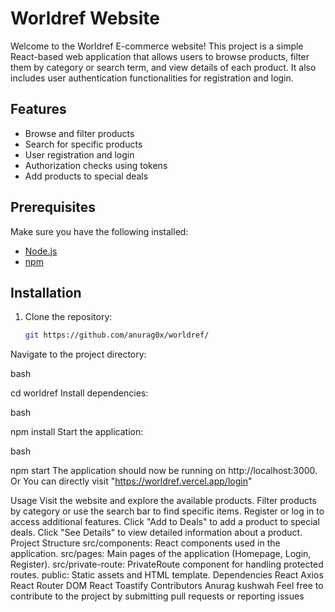 

# Worldref Website

Welcome to the Worldref E-commerce website! This project is a simple React-based web application that allows users to browse products, filter them by category or search term, and view details of each product. It also includes user authentication functionalities for registration and login.

## Features

- Browse and filter products
- Search for specific products
- User registration and login
- Authorization checks using tokens
- Add products to special deals

## Prerequisites

Make sure you have the following installed:

- [Node.js](https://nodejs.org/)
- [npm](https://www.npmjs.com/)

## Installation

1. Clone the repository:

   ```bash
   git https://github.com/anurag0x/worldref/
Navigate to the project directory:

bash

cd worldref
Install dependencies:

bash

npm install
Start the application:

bash

npm start
The application should now be running on http://localhost:3000.
Or You can directly visit "https://worldref.vercel.app/login"

Usage
Visit the website and explore the available products.
Filter products by category or use the search bar to find specific items.
Register or log in to access additional features.
Click "Add to Deals" to add a product to special deals.
Click "See Details" to view detailed information about a product.
Project Structure
src/components: React components used in the application.
src/pages: Main pages of the application (Homepage, Login, Register).
src/private-route: PrivateRoute component for handling protected routes.
public: Static assets and HTML template.
Dependencies
React
Axios
React Router DOM
React Toastify
Contributors
Anurag kushwah
Feel free to contribute to the project by submitting pull requests or reporting issues
